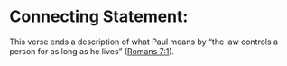 # Connecting Statement:

This verse ends a description of what Paul means by “the law controls a person for as long as he lives” ([Romans 7:1](./01.md)).